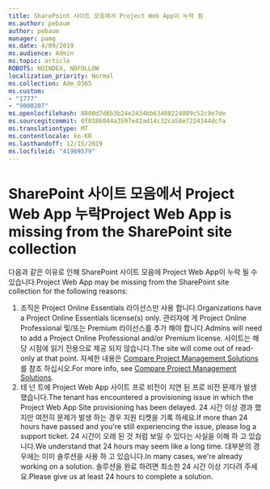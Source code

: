 ```yaml
---
title: SharePoint 사이트 모음에서 Project Web App이 누락 됨
ms.author: pebaum
author: pebaum
manager: pamg
ms.date: 4/09/2019
ms.audience: Admin
ms.topic: article
ROBOTS: NOINDEX, NOFOLLOW
localization_priority: Normal
ms.collection: Adm_O365
ms.custom:
- "1777"
- "9000207"
ms.openlocfilehash: 8800d7d6b3b24e2434bb63408224089c52c9e7de
ms.sourcegitcommit: 0f0186044a3597e42ad14c32ca58e7224344dcfa
ms.translationtype: MT
ms.contentlocale: ko-KR
ms.lasthandoff: 12/15/2019
ms.locfileid: "41969579"
---
```

# <a name="project-web-app-is-missing-from-the-sharepoint-site-collection"></a><span data-ttu-id="3b181-102">SharePoint 사이트 모음에서 Project Web App 누락</span><span class="sxs-lookup"><span data-stu-id="3b181-102">Project Web App is missing from the SharePoint site collection</span></span>

<span data-ttu-id="3b181-103">다음과 같은 이유로 인해 SharePoint 사이트 모음에 Project Web App이 누락 될 수 있습니다.</span><span class="sxs-lookup"><span data-stu-id="3b181-103">Project Web App may be missing from the SharePoint site collection for the following reasons:</span></span>

1. <span data-ttu-id="3b181-104">조직은 Project Online Essentials 라이선스만 사용 합니다.</span><span class="sxs-lookup"><span data-stu-id="3b181-104">Organizations have a Project Online Essentials license(s) only.</span></span> <span data-ttu-id="3b181-105">관리자에 게 Project Online Professional 및/또는 Premium 라이선스를 추가 해야 합니다.</span><span class="sxs-lookup"><span data-stu-id="3b181-105">Admins will need to add a Project Online Professional and/or Premium license.</span></span> <span data-ttu-id="3b181-106">사이트는 해당 시점에 읽기 전용으로 제공 되지 않습니다.</span><span class="sxs-lookup"><span data-stu-id="3b181-106">The site will come out of read-only at that point.</span></span> <span data-ttu-id="3b181-107">자세한 내용은 [Compare Project Management Solutions](https://products.office.com/project/compare-microsoft-project-management-software?tab=1)를 참조 하십시오.</span><span class="sxs-lookup"><span data-stu-id="3b181-107">For more info, see [Compare Project Management Solutions](https://products.office.com/project/compare-microsoft-project-management-software?tab=1).</span></span>
2. <span data-ttu-id="3b181-108">테 넌 트에 Project Web App 사이트 프로 비전이 지연 된 프로 비전 문제가 발생 했습니다.</span><span class="sxs-lookup"><span data-stu-id="3b181-108">The tenant has encountered a provisioning issue in which the Project Web App Site provisioning has been delayed.</span></span> <span data-ttu-id="3b181-109">24 시간 이상 경과 했지만 여전히 문제가 발생 하는 경우 지원 티켓을 기록 하세요.</span><span class="sxs-lookup"><span data-stu-id="3b181-109">If more than 24 hours have passed and you're still experiencing the issue, please log a support ticket.</span></span> <span data-ttu-id="3b181-110">24 시간이 오래 된 것 처럼 보일 수 있다는 사실을 이해 하 고 있습니다.</span><span class="sxs-lookup"><span data-stu-id="3b181-110">We understand that 24 hours may seem like a long time.</span></span> <span data-ttu-id="3b181-111">대부분의 경우에는 이미 솔루션을 사용 하 고 있습니다.</span><span class="sxs-lookup"><span data-stu-id="3b181-111">In many cases, we're already working on a solution.</span></span> <span data-ttu-id="3b181-112">솔루션을 완료 하려면 최소한 24 시간 이상 기다려 주세요.</span><span class="sxs-lookup"><span data-stu-id="3b181-112">Please give us at least 24 hours to complete a solution.</span></span>
